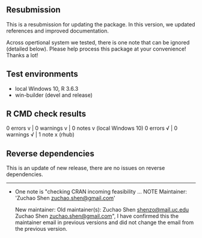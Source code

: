 ## Resubmission

This is a resubmission for updating the package. In this version, we updated references and improved documentation.

Across opertional system we tested, there is one note that can be ignored (detailed below).
Please help process this package at your convenience! Thanks a lot! 

## Test environments
* local Windows 10, R 3.6.3
* win-builder (devel and release)

## R CMD check results
0 errors v | 0 warnings v | 0 notes v (local Windows 10)
0 errors √ | 0 warnings √ | 1 note x   (rhub)

## Reverse dependencies

This is an update of new release, there are no issues on reverse dependencies.

---
* One note is "checking CRAN incoming feasibility ... NOTE
  Maintainer: 'Zuchao Shen <zuchao.shen@gmail.com>'
  
  New maintainer:
  Old maintainer(s):
    Zuchao Shen <shenzo@mail.uc.edu>
    Zuchao Shen <zuchao.shen@gmail.com>", I have confirmed this the maintainer email in previous versions and did not change the email from the previous version.
